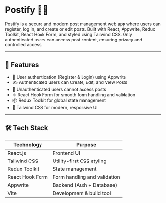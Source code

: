 # Postify 📝🔐

Postify is a secure and modern post management web app where users can register, log in, and create or edit posts. Built with React, Appwrite, Redux Toolkit, React Hook Form, and styled using Tailwind CSS. Only authenticated users can access post content, ensuring privacy and controlled access.

---

## 🚀 Features

- 🔐 User authentication (Register & Login) using Appwrite
- ✍️ Authenticated users can Create, Edit, and View Posts
- 🚫 Unauthenticated users cannot access posts
- ⚛️ React Hook Form for smooth form handling and validation
- 📦 Redux Toolkit for global state management
- 🎨 Tailwind CSS for modern, responsive UI

---

## 🛠 Tech Stack

| Technology        | Purpose                          |
|-------------------|----------------------------------|
| React.js          | Frontend UI                     |
| Tailwind CSS      | Utility-first CSS styling       |
| Redux Toolkit     | State management                |
| React Hook Form   | Form handling and validation    |
| Appwrite          | Backend (Auth + Database)       |
| Vite              | Development & build tool        |
